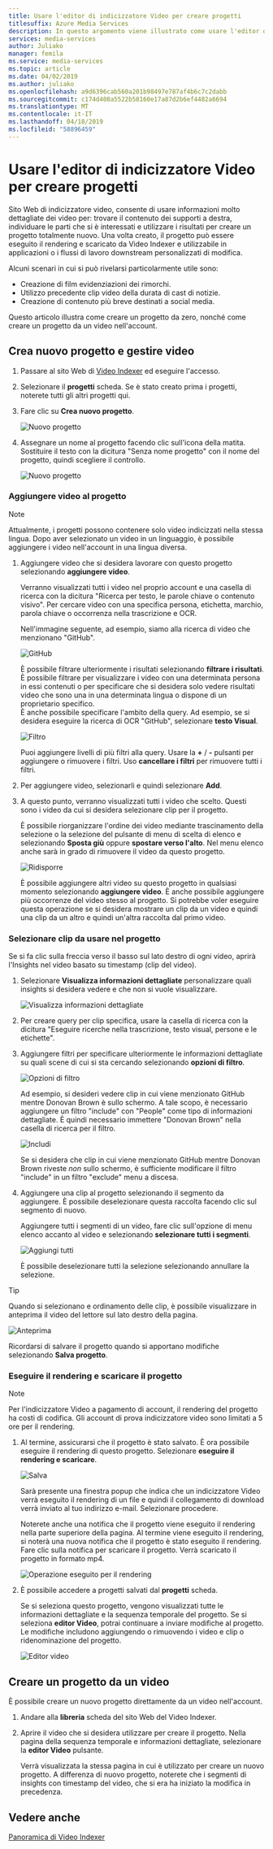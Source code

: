 ```yaml
---
title: Usare l'editor di indicizzatore Video per creare progetti
titlesuffix: Azure Media Services
description: In questo argomento viene illustrato come usare l'editor di indicizzatore Video per creare progetti.
services: media-services
author: Juliako
manager: femila
ms.service: media-services
ms.topic: article
ms.date: 04/02/2019
ms.author: juliako
ms.openlocfilehash: a9d6396cab560a201b98497e787af4b6c7c2dabb
ms.sourcegitcommit: c174d408a5522b58160e17a87d2b6ef4482a6694
ms.translationtype: MT
ms.contentlocale: it-IT
ms.lasthandoff: 04/18/2019
ms.locfileid: "58896459"
---
```

# <a name="use-the-video-indexer-editor-to-create-projects"></a>Usare l'editor di indicizzatore Video per creare progetti

Sito Web di indicizzatore video, consente di usare informazioni molto dettagliate dei video per: trovare il contenuto dei supporti a destra, individuare le parti che si è interessati e utilizzare i risultati per creare un progetto totalmente nuovo. Una volta creato, il progetto può essere eseguito il rendering e scaricato da Video Indexer e utilizzabile in applicazioni o i flussi di lavoro downstream personalizzati di modifica.

Alcuni scenari in cui si può rivelarsi particolarmente utile sono: 

* Creazione di film evidenziazioni dei rimorchi.
* Utilizzo precedente clip video della durata di cast di notizie.
* Creazione di contenuto più breve destinati a social media.

Questo articolo illustra come creare un progetto da zero, nonché come creare un progetto da un video nell'account.

## <a name="create-new-project-and-manage-videos"></a>Crea nuovo progetto e gestire video

1. Passare al sito Web di [Video Indexer](https://www.videoindexer.ai/) ed eseguire l'accesso.
1. Selezionare il **progetti** scheda. Se è stato creato prima i progetti, noterete tutti gli altri progetti qui.
1. Fare clic su **Crea nuovo progetto**.  

    ![Nuovo progetto](./media/video-indexer-view-edit/new-project.png)
1. Assegnare un nome al progetto facendo clic sull'icona della matita. Sostituire il testo con la dicitura "Senza nome progetto" con il nome del progetto, quindi scegliere il controllo.

    ![Nuovo progetto](./media/video-indexer-view-edit/new-project3.png)
    
### <a name="add-videos-to-the-project"></a>Aggiungere video al progetto

> [!NOTE]
> Attualmente, i progetti possono contenere solo video indicizzati nella stessa lingua. Dopo aver selezionato un video in un linguaggio, è possibile aggiungere i video nell'account in una lingua diversa.

1. Aggiungere video che si desidera lavorare con questo progetto selezionando **aggiungere video**.

    Verranno visualizzati tutti i video nel proprio account e una casella di ricerca con la dicitura "Ricerca per testo, le parole chiave o contenuto visivo". Per cercare video con una specifica persona, etichetta, marchio, parola chiave o occorrenza nella trascrizione e OCR.
    
    Nell'immagine seguente, ad esempio, siamo alla ricerca di video che menzionano "GitHub".
    
    ![GitHub](./media/video-indexer-view-edit/github.png)

    È possibile filtrare ulteriormente i risultati selezionando **filtrare i risultati**. È possibile filtrare per visualizzare i video con una determinata persona in essi contenuti o per specificare che si desidera solo vedere risultati video che sono una in una determinata lingua o dispone di un proprietario specifico. <br/> È anche possibile specificare l'ambito della query. Ad esempio, se si desidera eseguire la ricerca di OCR "GitHub", selezionare **testo Visual**.

    ![Filtro](./media/video-indexer-view-edit/visual-text.png)

    Puoi aggiungere livelli di più filtri alla query. Usare la **+** / **-** pulsanti per aggiungere o rimuovere i filtri. Uso **cancellare i filtri** per rimuovere tutti i filtri.
1. Per aggiungere video, selezionarli e quindi selezionare **Add**.
1. A questo punto, verranno visualizzati tutti i video che scelto. Questi sono i video da cui si desidera selezionare clip per il progetto.

    È possibile riorganizzare l'ordine dei video mediante trascinamento della selezione o la selezione del pulsante di menu di scelta di elenco e selezionando **Sposta giù** oppure **spostare verso l'alto**. Nel menu elenco anche sarà in grado di rimuovere il video da questo progetto. 

    ![Ridisporre](./media/video-indexer-view-edit/rearrange.png)
    
    È possibile aggiungere altri video su questo progetto in qualsiasi momento selezionando **aggiungere video**. È anche possibile aggiungere più occorrenze del video stesso al progetto. Si potrebbe voler eseguire questa operazione se si desidera mostrare un clip da un video e quindi una clip da un altro e quindi un'altra raccolta dal primo video. 

### <a name="select-clips-to-use-in-your-project"></a>Selezionare clip da usare nel progetto

Se si fa clic sulla freccia verso il basso sul lato destro di ogni video, aprirà l'Insights nel video basato su timestamp (clip del video). 

1. Selezionare **Visualizza informazioni dettagliate** personalizzare quali insights si desidera vedere e che non si vuole visualizzare. 

    ![Visualizza informazioni dettagliate](./media/video-indexer-view-edit/insights.png)
1. Per creare query per clip specifica, usare la casella di ricerca con la dicitura "Eseguire ricerche nella trascrizione, testo visual, persone e le etichette".
1. Aggiungere filtri per specificare ulteriormente le informazioni dettagliate su quali scene di cui si sta cercando selezionando **opzioni di filtro**.

    ![Opzioni di filtro](./media/video-indexer-view-edit/filter-options.png)

    Ad esempio, si desideri vedere clip in cui viene menzionato GitHub mentre Donovan Brown è sullo schermo. A tale scopo, è necessario aggiungere un filtro "include" con "People" come tipo di informazioni dettagliate. È quindi necessario immettere "Donovan Brown" nella casella di ricerca per il filtro.
    
    ![Includi](./media/video-indexer-view-edit/include.png)
    
    Se si desidera che clip in cui viene menzionato GitHub mentre Donovan Brown riveste _non_ sullo schermo, è sufficiente modificare il filtro "include" in un filtro "exclude" menu a discesa. 

1. Aggiungere una clip al progetto selezionando il segmento da aggiungere. È possibile deselezionare questa raccolta facendo clic sul segmento di nuovo.
    
    Aggiungere tutti i segmenti di un video, fare clic sull'opzione di menu elenco accanto al video e selezionando **selezionare tutti i segmenti**. 

    ![Aggiungi tutti](./media/video-indexer-view-edit/add-all.png)

    È possibile deselezionare tutti la selezione selezionando annullare la selezione.

> [!TIP]
> Quando si selezionano e ordinamento delle clip, è possibile visualizzare in anteprima il video del lettore sul lato destro della pagina. 

![Anteprima](./media/video-indexer-view-edit/preview.png)

Ricordarsi di salvare il progetto quando si apportano modifiche selezionando **Salva progetto**. 

### <a name="render-and-download-the-project"></a>Eseguire il rendering e scaricare il progetto

> [!NOTE]
> Per l'indicizzatore Video a pagamento di account, il rendering del progetto ha costi di codifica. Gli account di prova indicizzatore video sono limitati a 5 ore per il rendering.

1. Al termine, assicurarsi che il progetto è stato salvato. È ora possibile eseguire il rendering di questo progetto. Selezionare **eseguire il rendering e scaricare**. 

    ![Salva](./media/video-indexer-view-edit/save.png)

    Sarà presente una finestra popup che indica che un indicizzatore Video verrà eseguito il rendering di un file e quindi il collegamento di download verrà inviato al tuo indirizzo e-mail. Selezionare procedere. 
    
    Noterete anche una notifica che il progetto viene eseguito il rendering nella parte superiore della pagina. Al termine viene eseguito il rendering, si noterà una nuova notifica che il progetto è stato eseguito il rendering. Fare clic sulla notifica per scaricare il progetto. Verrà scaricato il progetto in formato mp4.

    ![Operazione eseguito per il rendering](./media/video-indexer-view-edit/rendering-done.png)

1. È possibile accedere a progetti salvati dal **progetti** scheda. 

    Se si seleziona questo progetto, vengono visualizzati tutte le informazioni dettagliate e la sequenza temporale del progetto. Se si seleziona **editor Video**, potrai continuare a inviare modifiche al progetto. Le modifiche includono aggiungendo o rimuovendo i video e clip o ridenominazione del progetto.

    ![Editor video](./media/video-indexer-view-edit/video-editor.png)
     
## <a name="create-a-project-from-your-video"></a>Creare un progetto da un video

È possibile creare un nuovo progetto direttamente da un video nell'account. 

1. Andare alla **libreria** scheda del sito Web del Video Indexer.
1. Aprire il video che si desidera utilizzare per creare il progetto. Nella pagina della sequenza temporale e informazioni dettagliate, selezionare la **editor Video** pulsante.

    Verrà visualizzata la stessa pagina in cui è utilizzato per creare un nuovo progetto. A differenza di nuovo progetto, noterete che i segmenti di insights con timestamp del video, che si era ha iniziato la modifica in precedenza.

## <a name="see-also"></a>Vedere anche 

[Panoramica di Video Indexer](video-indexer-overview.md)

